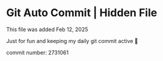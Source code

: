 # Git Auto Commit | Hidden File

This file was added Feb 12, 2025

Just for fun and keeping my daily git commit active 🤪

commit number: 2731061
